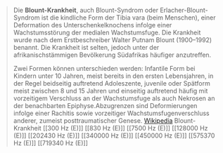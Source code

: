 > Die **Blount-Krankheit**, auch Blount-Syndrom oder Erlacher-Blount-Syndrom ist die kindliche Form der Tibia vara (beim Menschen), einer Deformation des Unterschenkelknochens infolge einer Wachstumsstörung der medialen Wachstumsfuge. Die Krankheit wurde nach dem Erstbeschreiber Walter Putnam Blount (1900–1992) benannt. Die Krankheit ist selten, jedoch  unter der afrikanischstämmigen Bevölkerung Südafrikas häufiger anzutreffen.
>
> Zwei Formen können unterschieden werden:
> Infantile Form bei Kindern unter 10 Jahren, meist bereits in den ersten Lebensjahren, in der Regel beidseitig auftretend
> Adoleszente, juvenile oder Spätform meist zwischen 8 und 15 Jahren und einseitig auftretend häufig mit vorzeitigem Verschluss an der Wachstumsfuge als auch Nekrosen an der benachbarten Epiphyse.Abzugrenzen sind Deformierungen infolge einer Rachitis sowie vorzeitiger Wachstumsfugenverschluss anderer, zumeist posttraumatischer Genese.
> [Wikipedia](https://de.wikipedia.org/wiki/Blount-Krankheit)
Blount-Krankheit
[[300 Hz (E)]]
[[830 Hz (E)]]
[[7500 Hz (E)]]
[[128000 Hz (E)]]
[[202430 Hz (E)]]
[[340000 Hz (E)]]
[[450000 Hz (E)]]
[[575370 Hz (E)]]
[[719340 Hz (E)]]